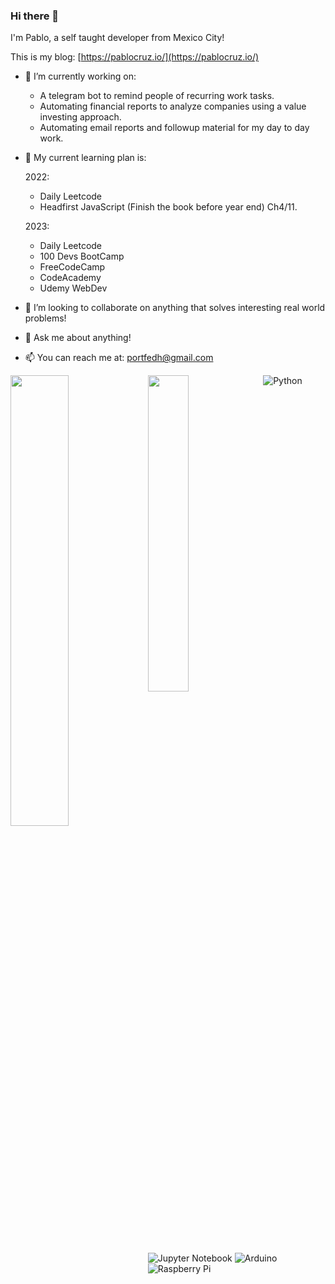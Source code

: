 ### Hi there 👋

I'm Pablo, a self taught developer from Mexico City!

This is my blog: [https://pablocruz.io/](https://pablocruz.io/)

- 🔭 I’m currently working on: 
    - A telegram bot to remind people of recurring work tasks.
    - Automating financial reports to analyze companies using a value investing approach.
    - Automating email reports and followup material for my day to day work.
    
- 🌱 My current learning plan is:

    2022:
    - Daily Leetcode
    - Headfirst JavaScript (Finish the book before year end) Ch4/11.

    2023:
    - Daily Leetcode
    - 100 Devs BootCamp
    - FreeCodeCamp
    - CodeAcademy
    - Udemy WebDev

- 👯 I’m looking to collaborate on anything that solves interesting real world problems!

- 💬 Ask me about anything!

- 📫 You can reach me at: portfedh@gmail.com


<img align="left" width="43%" src="https://github-readme-stats.vercel.app/api?username=portfedh&show_icons=true&theme=radical" />

<img align="left" width="36%" src="https://github-readme-stats.vercel.app/api/top-langs/?username=portfedh&layout=compact" />

![Python](https://img.shields.io/badge/python-3670A0?style=for-the-badge&logo=python&logoColor=ffdd54)
![Jupyter Notebook](https://img.shields.io/badge/jupyter-%23FA0F00.svg?style=for-the-badge&logo=jupyter&logoColor=white)
![Arduino](https://img.shields.io/badge/-Arduino-00979D?style=for-the-badge&logo=Arduino&logoColor=white)
![Raspberry Pi](https://img.shields.io/badge/-RaspberryPi-C51A4A?style=for-the-badge&logo=Raspberry-Pi)
<!--
**portfedh/portfedh** is a ✨ _special_ ✨ repository because its `README.md` (this file) appears on your GitHub profile.

Here are some ideas to get you started:

- 🔭 I’m currently working on ...
- 🌱 I’m currently learning ...
- 👯 I’m looking to collaborate on ...
- 🤔 I’m looking for help with ...
- 💬 Ask me about ...
- 📫 How to reach me: ...
- 😄 Pronouns: ...
- ⚡ Fun fact: ...
-->
